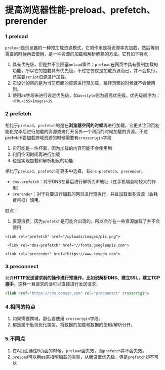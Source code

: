 # 提高浏览器性能-preload、prefetch、prerender

### 1.preload

`preload`是浏览器的一种预加载资源模式，它的作用是将资源率先加载，然后等到需要的时候再去使用，是一种资源的加载和解析解耦的方法。它有如下特点：

1. 具有优先级，但是并不会阻塞`onload`事件：`preload`在网页中具有强制加载的功能，所以它的加载具有优先级，不过它仅仅是加载资源而已，并不会执行，还需要`script`资源进行加载。
2. 它设计的目的是为当前页面的资源进行预加载，跳转页面的时候就不会使用到。
3. 使用as字段来进行设定优先级，如`as=style`则为最高优先级。优先级顺序为：`HTML/CSS>Images>JS`

### 2.prefetch

相比于`preload`，`prefetch`的是在**浏览器空闲的时候**再进行加载，它更关注网页初始化完毕后进行加载的资源或者打开另外一个网页的时候加载的资源。不过prefetch要加载跨域资源的时候需要有`crossorigin`字段

1. 它可能是一件坏事，因为加载的内容可能不会使用到
2. 利用空闲时间再进行加载
3. 也是实现加载和解析相反的功能

相比于`preload`，`prefetch`有更多中选择，有`dns-prefetch`、`prerender`。

- `dns-prefetch`：对于DNS在幕后进行解析为IP地址（在手机端会哟较大的作用）
- `prerender`：对于将要进行加载的网页进行预执行，并且加载很多资源（会耗费带框）慎用。

缺点：

1. 资源浪费，因为`prefetch`是可能会出现的。所以会存在一些资源加载了并不会使用

```
<link rel="prefetch" href="/uploads/images/pic.png">
```

```
 <link rel="dns-prefetch" href="//fonts.googleapis.com">
```

```
<link rel="prerender" href="https://www.keycdn.com">
```

### 3.preconnect

允许**HTTP发送请求前的操作进行预操作，比如说解析DNS、建立SSL，建立TCP握手**，这样一旦请求的话可以直接进行发送请求，

```html
<link href="https://cdn.domain.com" rel="preconnect" crossorigin>
```

### 4.相同的特点

1. 如果需要跨域，那么要使用 `crossorigin`字段。
2. 都是属于勤快优化类型，将数据的加载和数据的使用/解析分开。

### 5.不同点

1. 在A页面通往B页面的时候，`preload`会失效，而`prefetch`并不会失效。
2. `preload`可以用as来指明加载的类型，从而设置优先级，但是`prefetch`却不可以